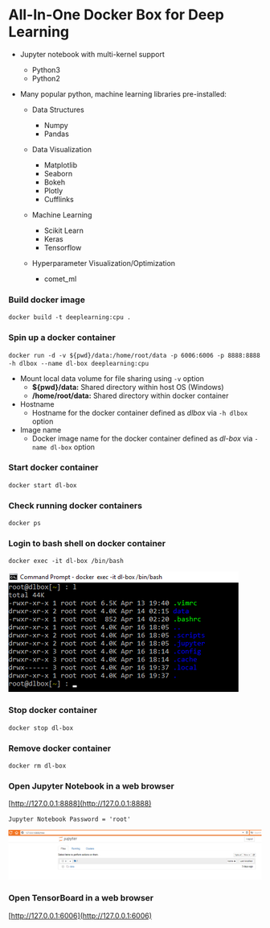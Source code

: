 # All-In-One Docker Box for Deep Learning


  * Jupyter notebook with multi-kernel support
    - Python3
    - Python2
    
  * Many popular python, machine learning libraries pre-installed: 
  
    * Data Structures
      - Numpy
      - Pandas
    
    * Data Visualization
      - Matplotlib
      - Seaborn
      - Bokeh
      - Plotly
      - Cufflinks
    
    * Machine Learning
      - Scikit Learn
      - Keras
      - Tensorflow
    
    * Hyperparameter Visualization/Optimization
      - comet_ml
   

### Build docker image
```
docker build -t deeplearning:cpu .
```

### Spin up a docker container
```
docker run -d -v ${pwd}/data:/home/root/data -p 6006:6006 -p 8888:8888 -h dlbox --name dl-box deeplearning:cpu
```
  * Mount local data volume for file sharing using ```-v``` option
    - **${pwd}/data:** Shared directory within host OS (Windows)
    - **/home/root/data:** Shared directory within docker container
  * Hostname
    - Hostname for the docker container defined as *dlbox* via ```-h dlbox``` option
  * Image name
    - Docker image name for the docker container defined as *dl-box* via ```-name dl-box``` option

### Start docker container
```
docker start dl-box
```

### Check running docker containers
```
docker ps
```

### Login to bash shell on docker container
```
docker exec -it dl-box /bin/bash
```
![alt text](https://github.com/kelphil/dl-box/blob/master/dlbox_bash.png "Docker Container Bash Shell")

### Stop docker container
```
docker stop dl-box
```

### Remove docker container
```
docker rm dl-box
```

### Open Jupyter Notebook in a web browser

[http://127.0.0.1:8888](http://127.0.0.1:8888)

```
Jupyter Notebook Password = 'root'
```

![alt text](https://github.com/kelphil/dl-box/blob/master/jupyter_notebook.png "Jupyter Notebook")

### Open TensorBoard in a web browser

[http://127.0.0.1:6006](http://127.0.0.1:6006)

